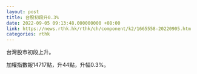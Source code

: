 ```yaml
---
layout: post
title: 台股初段升0.3%
date: 2022-09-05 09:13:48.000000000 +08:00
link: https://news.rthk.hk/rthk/ch/component/k2/1665558-20220905.htm
categories: rthk
---
```


台灣股市初段上升。

加權指數報14717點，升44點，升幅0.3%。

